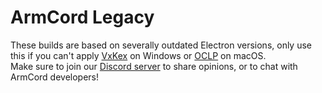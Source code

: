# ArmCord Legacy
These builds are based on severally outdated Electron versions, only use this if you can't apply [VxKex](https://github.com/vxiiduu/VxKex/) on Windows or [OCLP](https://dortania.github.io/OpenCore-Legacy-Patcher/) on macOS.   
Make sure to join our [Discord server](https://discord.gg/uaW5vMY3V6) to share opinions, or to chat with ArmCord developers!
